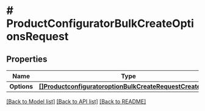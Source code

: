 # # ProductConfiguratorBulkCreateOptionsRequest


## Properties 


Name | Type | Description | Notes
------------ | ------------- | ------------- | -------------
**Options**| [**[]ProductconfiguratoroptionBulkCreateRequestCreateEntity**](ProductconfiguratoroptionBulkCreateRequestCreateEntity.md) |   | [optional]


[[Back to Model list]](../../README.md#models) [[Back to API list]](../../README.md#endpoints) [[Back to README]](../../README.md)

